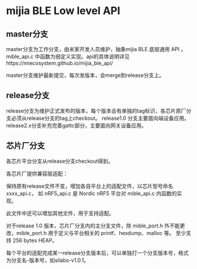 # mijia BLE Low level API
## master分支
master分支为工作分支，由米家开发人员维护，抽象mijia BLE 底层通用 API 。mible_api.c 中函数为弱定义实现。api的具体说明详见https://miecosystem.github.io/mijia_ble_api/

master分支维护最新提交，每次发版本，会merge到release分支上。

## release分支
release分支为维护正式发布的版本，每个版本会有单独的tag标识，各芯片原厂分支必须从release分支的tag上checkout。 
release1.0 分支主要面向端设备应用。  release2.x分支补充完善gattc部分，主要面向网关设备应用。

## 芯片厂分支
各芯片平台分支从release分支checkout得到。 

各芯片厂提供兼容层适配：

保持原有release文件不变，增加各自平台上的适配文件，以芯片型号命名 xxxx_api.c，
如 nRF5_api.c 是 Nordic nRF5 平台对 mible_api.c 内函数的实现。

此文件中还可以增加其他文件，用于支持适配。

对于release 1.0 版本，芯片厂分支内的主分支文件，除 mible_port.h 外不能更改，mible_port.h 用于定义与平台相关的 printf、hexdump、malloc 等。
至少支持 256 bytes HEAP。

每个平台的适配完成某一release分支版本后，可以单独打一个分支版本号，格式为分支名-版本号，如silabs-v1.0.1。
